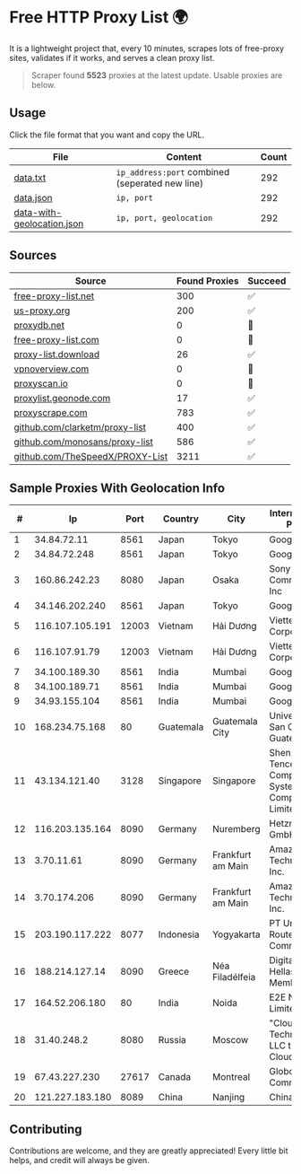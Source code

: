 
# Free HTTP Proxy List 🌍

It is a lightweight project that, every 10 minutes, scrapes lots of free-proxy sites, validates if it works, and serves a clean proxy list.


> Scraper found **5523** proxies at the latest update. Usable proxies are below.

## Usage

Click the file format that you want and copy the URL.


|File|Content|Count|
|----|-------|-----|
|[data.txt](https://raw.githubusercontent.com/themiralay/Proxy-List-World/master/data.txt)|`ip_address:port` combined (seperated new line)|292|
|[data.json](https://raw.githubusercontent.com/themiralay/Proxy-List-World/master/data.json)|`ip, port`|292|
|[data-with-geolocation.json](https://raw.githubusercontent.com/themiralay/Proxy-List-World/master/data-with-geolocation.json)|`ip, port, geolocation`|292|

## Sources

|Source|Found Proxies|Succeed|
|------|-------------|-------|
|[free-proxy-list.net](https://free-proxy-list.net)|300|✅|
|[us-proxy.org](https://www.us-proxy.org)|200|✅|
|[proxydb.net](http://proxydb.net)|0|🚫|
|[free-proxy-list.com](https://free-proxy-list.com/?page=&port=&type%5B%5D=http&type%5B%5D=https&up_time=0&search=Search)|0|🚫|
|[proxy-list.download](https://www.proxy-list.download/HTTP)|26|✅|
|[vpnoverview.com](https://vpnoverview.com/privacy/anonymous-browsing/free-proxy-servers)|0|🚫|
|[proxyscan.io](https://www.proxyscan.io)|0|🚫|
|[proxylist.geonode.com](https://proxylist.geonode.com/api/proxy-list?limit=300&page=1&sort_by=lastChecked&sort_type=desc&protocols=http,https)|17|✅|
|[proxyscrape.com](https://api.proxyscrape.com/v2/?request=displayproxies&protocol=http&timeout=10000&country=all&ssl=all&anonymity=all)|783|✅|
|[github.com/clarketm/proxy-list](https://raw.githubusercontent.com/clarketm/proxy-list/master/proxy-list-raw.txt)|400|✅|
|[github.com/monosans/proxy-list](https://raw.githubusercontent.com/monosans/proxy-list/main/proxies/http.txt)|586|✅|
|[github.com/TheSpeedX/PROXY-List](https://raw.githubusercontent.com/TheSpeedX/PROXY-List/master/http.txt)|3211|✅|


## Sample Proxies With Geolocation Info

|#|Ip|Port|Country|City|Internet Service Provider|
|-|--|----|-------|----|-------------------------|
|1|34.84.72.11|8561|Japan|Tokyo|Google LLC|
|2|34.84.72.248|8561|Japan|Tokyo|Google LLC|
|3|160.86.242.23|8080|Japan|Osaka|Sony Network Communications Inc|
|4|34.146.202.240|8561|Japan|Tokyo|Google LLC|
|5|116.107.105.191|12003|Vietnam|Hải Dương|Viettel Corporation|
|6|116.107.91.79|12003|Vietnam|Hải Dương|Viettel Corporation|
|7|34.100.189.30|8561|India|Mumbai|Google LLC|
|8|34.100.189.71|8561|India|Mumbai|Google LLC|
|9|34.93.155.104|8561|India|Mumbai|Google LLC|
|10|168.234.75.168|80|Guatemala|Guatemala City|Universidad de San Carlos de Guatemala|
|11|43.134.121.40|3128|Singapore|Singapore|Shenzhen Tencent Computer Systems Company Limited|
|12|116.203.135.164|8090|Germany|Nuremberg|Hetzner Online GmbH|
|13|3.70.11.61|8090|Germany|Frankfurt am Main|Amazon Technologies Inc.|
|14|3.70.174.206|8090|Germany|Frankfurt am Main|Amazon Technologies Inc.|
|15|203.190.117.222|8077|Indonesia|Yogyakarta|PT Union Routelink Communication|
|16|188.214.127.14|8090|Greece|Néa Filadélfeia|Digital Realty Hellas Single Member S.A|
|17|164.52.206.180|80|India|Noida|E2E Networks Limited|
|18|31.40.248.2|8080|Russia|Moscow|"Cloud Technologies" LLC trading as Cloud.ru|
|19|67.43.227.230|27617|Canada|Montreal|GloboTech Communications|
|20|121.227.183.180|8089|China|Nanjing|China Telecom|



## Contributing

Contributions are welcome, and they are greatly appreciated! Every
little bit helps, and credit will always be given.

